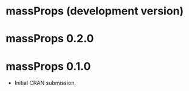 # massProps (development version)

# massProps 0.2.0

# massProps 0.1.0

* Initial CRAN submission.
